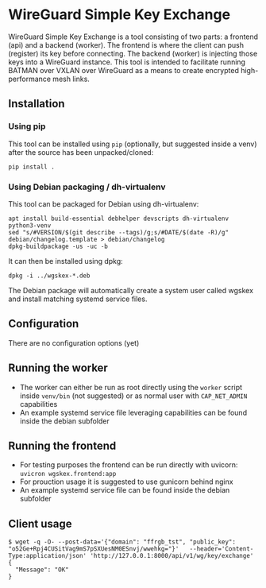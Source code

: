 # WireGuard Simple Key Exchange

WireGuard Simple Key Exchange is a tool consisting of two parts: a frontend (api) and a backend (worker). The frontend is where the client can push (register) its key before connecting. The backend (worker) is injecting those keys into a WireGuard instance.
This tool is intended to facilitate running BATMAN over VXLAN over WireGuard as a means to create encrypted high-performance mesh links.

## Installation

### Using pip

This tool can be installed using `pip` (optionally, but suggested inside a venv) after the source has been unpacked/cloned:
```
pip install .
```

### Using Debian packaging / dh-virtualenv

This tool can be packaged for Debian using dh-virtualenv:
```
apt install build-essential debhelper devscripts dh-virtualenv python3-venv
sed "s/#VERSION/$(git describe --tags)/g;s/#DATE/$(date -R)/g" debian/changelog.template > debian/changelog
dpkg-buildpackage -us -uc -b
```

It can then be installed using dpkg:
```
dpkg -i ../wgskex-*.deb
```

The Debian package will automatically create a system user called wgskex and install matching systemd service files.

## Configuration

There are no configuration options (yet)

## Running the worker

* The worker can either be run as root directly using the `worker` script inside `venv/bin` (not suggested) or as normal user with `CAP_NET_ADMIN` capabilities
* An example systemd service file leveraging capabilities can be found inside the debian subfolder

## Running the frontend

* For testing purposes the frontend can be run directly with uvicorn: `uvicron wgskex.frontend:app`
* For prouction usage it is suggested to use gunicorn behind nginx
* An example systemd service file can be found inside the debian subfolder

## Client usage

```
$ wget -q -O- --post-data='{"domain": "ffrgb_tst", "public_key": "o52Ge+Rpj4CUSitVag9mS7pSXUesNM0ESnvj/wwehkg="}'   --header='Content-Type:application/json' 'http://127.0.0.1:8000/api/v1/wg/key/exchange'
{
  "Message": "OK"
}
```
